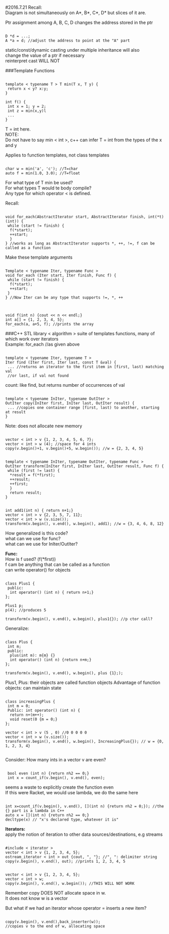 #2016.7.21
Recall: </br>
Diagram is not simultaneously on A*, B*, C*, D* but slices of it are. </br>

Ptr assignment among A, B, C, D changes the address stored in the ptr
<pre><code>
D *d = ...;
A *a = d; //adjust the address to point at the "A" part
</code></pre>
static/const/dynamic casting under multiple inheritance will also </br>
change the value of a ptr if necessary </br>
reinterpret cast WILL NOT

###Template Functions
<pre><code>
template < typename T > T min(T x, T y) {
 return x < y? x:y;
}

int f() {
 int x = 1; y = 2;
 int z = min(x,y)l
 ...
}
</code></pre>
T = int here. </br>
NOTE: </br>
Do not have to say min < int >, c++ can infer T = int from the types of the x and y

Applies to function templates, not class templates
<pre><code>
char w = min('a', 'c'); //T=char
auto f = min(1.0, 3.0); //T=float
</code></pre>
For what type of T min be used? </br>
For what types T would te body compile? </br>
Any type for which operator < is defined.

Recall: 
<pre><code>
void for_each(AbstractIterator start, AbstractIterator finish, int(*t)(int)) {
 while (start != finish) {
  f(*start);
  ++start;
  }
} //works as long as AbstractIterator supports *, ++, !=, f can be called as a function
</code></pre>
Make these template arguments

<pre><code>
Template < typename Iter, typename Func >
void for_each (Iter start, Iter finish, Func f) {
 while (start != finish) {
  f(*start);
  ++start;
 }
} //Now Iter can be any type that supports !=, *, ++

</code></pre>

<pre><code>
void f(int n) {cout << n << endl;}
int a[] = {1, 2, 3, 4, 5};
for_each(a, a+5, f); //prints the array
</code></pre>

###C++ STL library < algorithm >
suite of templates functions, many of which work over iterators </br>
Example: for_each //as given above 

<pre><code>
template < typename Iter, typename T >
Iter find (Iter first, Iter last, const T &val) {
 ... //returns an iterator to the first item in [first, last) matching val
 //or last, if val not found
</code></pre>
count: like find, but returns number of occurrences of val

<pre><code>
template < typename InIter, typename OutIter > 
OutIter copy(InIter first, InIter last, OutIter result) {
 ... //copies one container range [first, last) to another, starting at result
}
</code></pre>
Note: does not allocate new memory
<pre><code>
vector < int > v {1, 2, 3, 4, 5, 6, 7};
vector < int > w (4); //space for 4 ints
copy(v.begin()+1, v.begin()+5, w.begin()); //w = {2, 3, 4, 5} 
</code></pre>

<pre><code>
template < typename InIter, typename OutIter, typename Func > 
OutIter transform(InIter first, InIter last, OutIter result, Func f) {
 while (first != last) {
  *result = f(*first);
  ++result;
  ++first;
  }
  return result;
}
</code></pre>

<pre><code>
int add1(int n) { return n+1;}
vector < int > v {2, 3, 5, 7, 11};
vector < int > w (v.size());
transform(v.begin(), v.end(), w.begin(), add1); //w = {3, 4, 6, 8, 12}
</code></pre>

How generalized is this code? </br>
what can we use for func? </br>
what can we use for InIter/OutIter?

**Func:** </br> 
How is f used? (f(*first)) </br>
f cam be anything that can be called as a function </br>
can write operator() for objects

<pre><code>
class Plus1 {
 public:
  int operator() (int n) { return n+1;}
};

Plus1 p;
p(4); //produces 5

transform(v.begin(), v.end(), w.begin(), plus1{}); //p ctor call?
</code></pre>

Generalize:
<pre><code>
class Plus {
 int m;
 public:
  plus(int m): m{m} {}
  int operator() (int n) {return n+m;}
};

transform(v.begin(), v.end(), w.begin(), plus {1};);
</code></pre>
Plus1, Plus: their objects are called function objects
Advantage of function objects: can maintain state
<pre><code>
class increasingPlus {
 int m = 0;
 Public: int operator() (int n) {
  return n+(m++);
  void reset(0 {m = 0;}
};

vector < int > v (5 , 0) //0 0 0 0 0
vector < int > w (v.size());
transform(v.begin(), v.end(), w.begin(), IncreasingPlus{}); // w = {0, 1, 2, 3, 4}
 </code></pre>
 
 Consider: How many ints in a vector v are even?
 <pre><code>
 bool even (int n) {return n%2 == 0;}
 int x = count_if(v.begin(), v.end(), even);
</code></pre>

seems a waste to explicitly create the function even </br>
If this were Racket, we would use lambda, we do the same here
<pre><code>
int x=count_if(v.begin(), v.end(), [](int n) {return n%2 = 0;}); //the {} part is a lambda in C++
auto x = [](int n) {return n%2 == 0;}
decltype(x) // "x's declared type, whatever it is"
</code></pre>

**Iterators:** </br>
apply the notion of iteration to other data sources/destinations, e.g streams
<pre><code>
#include < iterator >
vector < int > v {1, 2, 3, 4, 5};
ostream_iterator < int > out {cout, ", "}; //", ": delimiter string
copy(v.begin(), v.end(), out); //prints 1, 2, 3, 4, 5
</code></pre>

<pre><code>
vector < int > v {1, 2, 3, 4, 5};
vector < int > w;
copy(v.begin(), v.end(), w.begin()); //THIS WILL NOT WORK
</code></pre>
Remember copy DOES NOT allocate space in w. </br>
It does not know w is a vector

But what if we had an iterator whose operator = inserts a new item?
<pre><code>
copy(v.begin(), v.end(),back_inserter(w));
//copies v to the end of w, allocating space
</code></pre>
